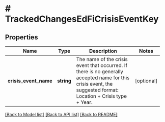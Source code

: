 # # TrackedChangesEdFiCrisisEventKey

## Properties

Name | Type | Description | Notes
------------ | ------------- | ------------- | -------------
**crisis_event_name** | **string** | The name of the crisis event that occurred. If there is no generally accepted name for this crisis event, the suggested format: Location + Crisis type + Year. | [optional]

[[Back to Model list]](../../README.md#models) [[Back to API list]](../../README.md#endpoints) [[Back to README]](../../README.md)
